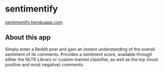 # sentimentify

[sentimentify.herokuapp.com](https://www.sentimentify.herokuapp.com)


## About this app
Simply enter a Reddit post and gain an instant understanding of the overall sentiment of its comments. Provides a sentiment score, available through either the NLTK Library or custom-trained classifier, as well as the top (most positive and most negative) comments.
